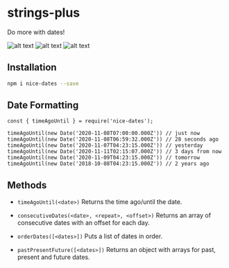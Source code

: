 # strings-plus
Do more with dates!

![alt text](https://img.shields.io/npm/v/nice-dates)
![alt text](https://img.shields.io/github/issues/ikejs/nice-dates)
![alt text](https://img.shields.io/github/forks/ikejs/nice-dates)


## Installation

```bash
npm i nice-dates --save
```

## Date Formatting
```
const { timeAgoUntil } = require('nice-dates');

timeAgoUntil(new Date('2020-11-08T07:00:00.000Z')) // just now
timeAgoUntil(new Date('2020-11-08T06:59:32.000Z')) // 28 seconds ago
timeAgoUntil(new Date('2020-11-07T04:23:15.000Z')) // yesterday
timeAgoUntil(new Date('2020-11-11T02:15:07.000Z')) // 3 days from now
timeAgoUntil(new Date('2020-11-09T04:23:15.000Z')) // tomorrow
timeAgoUntil(new Date('2018-10-08T04:23:15.000Z')) // 2 years ago
```

## Methods
- `timeAgoUntil(<date>)` Returns the time ago/until the date.

- `consecutiveDates(<date>, <repeat>, <offset>)` Returns an array of consecutive dates with an offset for each day.

- `orderDates([<dates>])` Puts a list of dates in order.

- `pastPresentFuture([<dates>])` Returns an object with arrays for past, present and future dates.